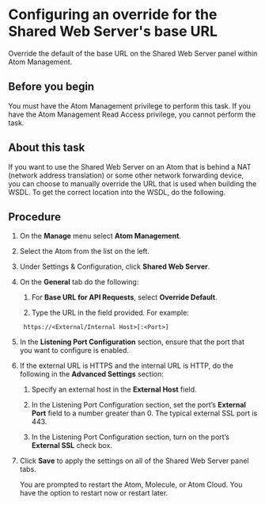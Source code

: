 # Configuring an override for the Shared Web Server's base URL 

<head>
  <meta name="guidename" content="Integration"/>
  <meta name="context" content="GUID-e02ab7e7-2e85-4608-99ef-e72e7bf388be"/>
</head>


Override the default of the base URL on the Shared Web Server panel within Atom Management.

## Before you begin

You must have the Atom Management privilege to perform this task. If you have the Atom Management Read Access privilege, you cannot perform the task.


## About this task

If you want to use the Shared Web Server on an Atom that is behind a NAT (network address translation) or some other network forwarding device, you can choose to manually override the URL that is used when building the WSDL. To get the correct location into the WSDL, do the following.


## Procedure

1.  On the **Manage** menu select **Atom Management**.

2.  Select the Atom from the list on the left.

3.  Under Settings & Configuration, click **Shared Web Server**.

4.  On the **General** tab do the following:

    1.  For **Base URL for API Requests**, select **Override Default**.

    2.  Type the URL in the field provided. For example:

    ```
     https://<External/Internal Host>[:<Port>]
     ```

5.  In the **Listening Port Configuration** section, ensure that the port that you want to configure is enabled.

6.  If the external URL is HTTPS and the internal URL is HTTP, do the following in the **Advanced Settings** section:

    1.  Specify an external host in the **External Host** field.

    2.  In the Listening Port Configuration section, set the port’s **External Port** field to a number greater than 0. The typical external SSL port is 443.

    3.  In the Listening Port Configuration section, turn on the port’s **External SSL** check box.

7.  Click **Save** to apply the settings on all of the Shared Web Server panel tabs.

    You are prompted to restart the Atom, Molecule, or Atom Cloud. You have the option to restart now or restart later.
